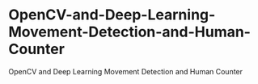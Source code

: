 # OpenCV-and-Deep-Learning-Movement-Detection-and-Human-Counter
OpenCV and Deep Learning Movement Detection and Human Counter

